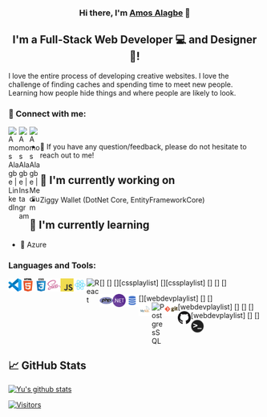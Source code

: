 <!-- <p align="center">
  <a href="https://www.amosalagbe.netlify.app/" target="_blank" rel="noreferrer"><img src="" alt="my banner"></a>
</p>
 -->
<h3 align="center">
Hi there, I'm <a href="https://www.amosalagbe.netlify.app/" target="_blank" rel="noreferrer">Amos Alagbe</a> 👋
</h3>

<h2 align="center">
I'm a Full-Stack Web Developer 💻 and Designer 🎨!
</h2> 

I love the entire process of developing creative websites. I love the challenge of finding caches and spending time to meet new people. Learning how people hide things and where people are likely to look.

### 🤝 Connect with me:

<a href="https://www.linkedin.com/in/amos-alagbe-049b2119/"><img align="left" src="https://raw.githubusercontent.com/yushi1007/yushi1007/main/images/linkedin.svg" alt="Amos Alagbe | LinkedIn" width="21px"/></a>
<a href="https://www.instagram.com/am_jyrax/"><img align="left" src="https://raw.githubusercontent.com/yushi1007/yushi1007/main/images/instagram.svg" alt="Amos Alagbe | Instagram" width="21px"/></a>
<a href="https://medium.com/@amosharkinkunmealagbe/"><img align="left" src="https://raw.githubusercontent.com/yushi1007/yushi1007/main/images/medium.svg" alt="Amos Alagbe | Medium" width="21px"/></a>
</br>
- 💬 If you have any question/feedback, please do not hesitate to reach out to me!

## 🔭 I'm currently working on

- Ziggy Wallet (DotNet Core, EntityFrameworkCore)

## 🌱 I'm currently learning

- 📱 Azure

### Languages and Tools:

[<img align="left" alt="Visual Studio Code" width="26px" src="https://raw.githubusercontent.com/github/explore/80688e429a7d4ef2fca1e82350fe8e3517d3494d/topics/visual-studio-code/visual-studio-code.png" />]
[<img align="left" alt="HTML5" width="26px" src="https://raw.githubusercontent.com/github/explore/80688e429a7d4ef2fca1e82350fe8e3517d3494d/topics/html/html.png" />]
[<img align="left" alt="CSS3" width="26px" src="https://raw.githubusercontent.com/github/explore/80688e429a7d4ef2fca1e82350fe8e3517d3494d/topics/css/css.png" />][cssplaylist]
[<img align="left" alt="Sass" width="26px" src="https://raw.githubusercontent.com/github/explore/80688e429a7d4ef2fca1e82350fe8e3517d3494d/topics/sass/sass.png" />][cssplaylist]
[<img align="left" alt="JavaScript" width="26px" src="https://raw.githubusercontent.com/github/explore/80688e429a7d4ef2fca1e82350fe8e3517d3494d/topics/javascript/javascript.png" />]
[<img align="left" alt="React" width="26px" src="https://raw.githubusercontent.com/github/explore/80688e429a7d4ef2fca1e82350fe8e3517d3494d/topics/react/react.png" />]
[<img align="left" alt="React" width="26px" src="https://raw.githubusercontent.com/github/explore/80688e429a7d4ef2fca1e82350fe8e3517d3494d/topics/angulae/angular.png" />]

[<img align="left" alt="PHP" width="26px" src="https://raw.githubusercontent.com/github/explore/80688e429a7d4ef2fca1e82350fe8e3517d3494d/topics/php/php.png" />][webdevplaylist]
[<img align="left" alt="DotNet" width="26px" src="https://raw.githubusercontent.com/github/explore/361e2821e2dea67711cde99c9c40ed357061cf27/topics/dotnet/dotnet.png" />]
[<img align="left" alt="SQL" width="26px" src="https://raw.githubusercontent.com/github/explore/80688e429a7d4ef2fca1e82350fe8e3517d3494d/topics/sql/sql.png" />][webdevplaylist]
[<img align="left" alt="MySQL" width="26px" src="https://raw.githubusercontent.com/github/explore/80688e429a7d4ef2fca1e82350fe8e3517d3494d/topics/mysql/mysql.png" />]
[<img align="left" alt="PostgresSQL" width="26px" src="https://raw.githubusercontent.com/github/explore/80688e429a7d4ef2fca1e82350fe8e3517d3494d/topics/postgressql/postgressql.png" />]
[<img align="left" alt="Git" width="26px" src="https://raw.githubusercontent.com/github/explore/80688e429a7d4ef2fca1e82350fe8e3517d3494d/topics/git/git.png" />][webdevplaylist]
[<img align="left" alt="GitHub" width="26px" src="https://raw.githubusercontent.com/github/explore/78df643247d429f6cc873026c0622819ad797942/topics/github/github.png" />]
[<img align="left" alt="Terminal" width="26px" src="https://raw.githubusercontent.com/github/explore/80688e429a7d4ef2fca1e82350fe8e3517d3494d/topics/terminal/terminal.png" />]

<br />
<br />


## 📈 GitHub Stats 

[![Yu's github stats](https://github-readme-stats.vercel.app/api?username=sunboy005)](https://github.com/sunboy005)

[![Visitors](https://visitor-badge.glitch.me/badge?page_id=yushi1007.yushi1007)](https://www.yushi.dev/)

